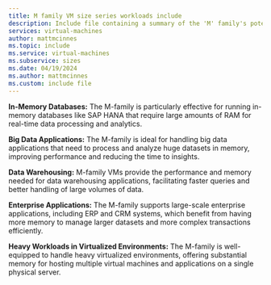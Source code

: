 ```yaml
---
title: M family VM size series workloads include
description: Include file containing a summary of the 'M' family's potential workloads.
services: virtual-machines
author: mattmcinnes
ms.topic: include
ms.service: virtual-machines
ms.subservice: sizes
ms.date: 04/19/2024
ms.author: mattmcinnes
ms.custom: include file
---
```

**In-Memory Databases:** The M-family is particularly effective for running in-memory databases like SAP HANA that require large amounts of RAM for real-time data processing and analytics.

**Big Data Applications:** The M-family is ideal for handling big data applications that need to process and analyze huge datasets in memory, improving performance and reducing the time to insights.

**Data Warehousing:** M-family VMs provide the performance and memory needed for data warehousing applications, facilitating faster queries and better handling of large volumes of data.

**Enterprise Applications:** The M-family supports large-scale enterprise applications, including ERP and CRM systems, which benefit from having more memory to manage larger datasets and more complex transactions efficiently.

**Heavy Workloads in Virtualized Environments:** The M-family is well-equipped to handle heavy virtualized environments, offering substantial memory for hosting multiple virtual machines and applications on a single physical server.